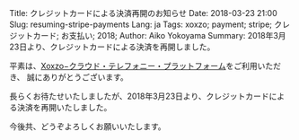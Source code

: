 Title: クレジットカードによる決済再開のお知らせ
Date: 2018-03-23 21:00
Slug: resuming-stripe-payments
Lang: ja
Tags: xoxzo; payment; stripe; クレジットカード; お支払い; 2018;
Author: Aiko Yokoyama
Summary: 2018年3月23日より、クレジットカードによる決済を再開しました。

平素は、[Xoxzo−クラウド・テレフォニー・プラットフォーム](https://www.xoxzo.com/ja/)をご利用いただき、
誠にありがとうございます。

長らくお待たせいたしましたが、2018年3月23日より、クレジットカードによる決済を再開いたしました。

今後共、どうぞよろしくお願いいたします。
